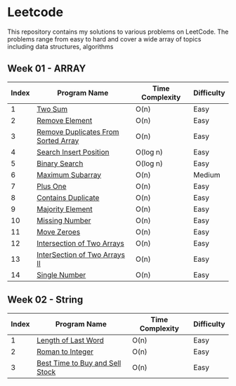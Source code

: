 # Leetcode 

This repository contains my solutions to various problems on LeetCode. The problems range from easy to hard and cover a wide array of topics including data structures, algorithms

## Week 01 - ARRAY
| Index | Program Name                          | Time Complexity | Difficulty |
|-------|---------------------------------------|-----------------|------------|
| 1     | [Two Sum](https://leetcode.com/problems/two-sum/) | O(n)            | Easy       |
| 2     | [Remove Element](https://leetcode.com/problems/remove-element/) | O(n)            | Easy       |
| 3    | [Remove Duplicates From Sorted Array](https://leetcode.com/problems/remove-duplicates-from-sorted-array/) | O(n)            | Easy       |
| 4    | [Search Insert Position](https://leetcode.com/problems/search-insert-position/) | O(log n)            | Easy       |
| 5    | [Binary Search](https://leetcode.com/problems/binary-search/) | O(log n)            | Easy       |
| 6   | [Maximum Subarray](https://leetcode.com/problems/maximum-subarray/) | O(n)            | Medium      |
| 7    | [Plus One](https://leetcode.com/problems/plus-one/) | O(n)            | Easy      |
| 8    | [Contains Duplicate](https://leetcode.com/problems/contains-duplicate/) | O(n)            | Easy      |
| 9    | [Majority Element](https://leetcode.com/problems/majority-element/) | O(n)            | Easy      |
| 10    | [Missing Number](https://leetcode.com/problems/missing-number/) | O(n)            | Easy      |
| 11    | [Move Zeroes](https://leetcode.com/problems/move-zeroes/) | O(n)            | Easy      |
| 12    | [Intersection of Two Arrays](https://leetcode.com/problems/intersection-of-two-arrays) | O(n)            | Easy      |
| 13    | [InterSection of Two Arrays II](https://leetcode.com/problems/intersection-of-two-arrays-ii/) | O(n)            | Easy      |
| 14    | [Single Number](https://leetcode.com/problems/single-number/) | O(n)            | Easy      |

## Week 02 - String
| Index | Program Name                                                                       | Time Complexity | Difficulty |
|-------|------------------------------------------------------------------------------------|-----------------|------------|
| 1     | [Length of Last Word](https://leetcode.com/problems/length-of-last-word/)          | O(n)            | Easy       |
| 2     | [Roman to Integer](https://leetcode.com/problems/roman-to-integer/)                | O(n)            | Easy       |
| 3     | [Best Time to Buy and Sell Stock](https://leetcode.com/problems/best-time-to-buy-and-sell-stock/) | O(n)            | Easy       |
